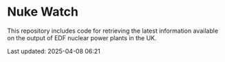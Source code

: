 # Nuke Watch

This repository includes code for retrieving the latest information available on the output of EDF nuclear power plants in the UK.

Last updated: 2025-04-08 06:21